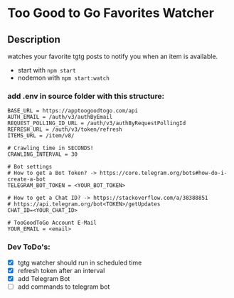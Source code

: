 # Too Good to Go Favorites Watcher

## Description

watches your favorite tgtg posts to notify you when an item is available.

-   start with `npm start`
-   nodemon with `npm start:watch`

### add .env in source folder with this structure:

```
BASE_URL = https://apptoogoodtogo.com/api
AUTH_EMAIL = /auth/v3/authByEmail
REQUEST_POLLING_ID_URL = /auth/v3/authByRequestPollingId
REFRESH_URL = /auth/v3/token/refresh
ITEMS_URL = /item/v8/

# Crawling time in SECONDS!
CRAWLING_INTERVAL = 30

# Bot settings
# How to get a Bot Token? -> https://core.telegram.org/bots#how-do-i-create-a-bot
TELEGRAM_BOT_TOKEN = <YOUR_BOT_TOKEN>

# How to get a Chat ID? -> https://stackoverflow.com/a/38388851
# https://api.telegram.org/bot<TOKEN>/getUpdates
CHAT_ID=<YOUR_CHAT_ID>

# TooGoodToGo Account E-Mail
YOUR_EMAIL = <email>
```

### Dev ToDo's:

-   [x] tgtg watcher should run in scheduled time
-   [x] refresh token after an interval
-   [x] add Telegram Bot
-   [ ] add commands to telegram bot
